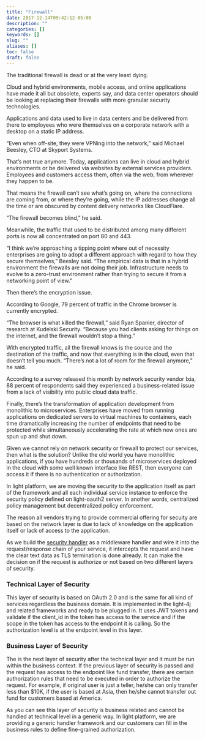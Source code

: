 ```yaml
---
title: "Firewall"
date: 2017-12-14T09:42:12-05:00
description: ""
categories: []
keywords: []
slug: ""
aliases: []
toc: false
draft: false
---
```


The traditional firewall is dead or at the very least dying.

Cloud and hybrid environments, mobile access, and online applications have made it all but 
obsolete, experts say, and data center operators should be looking at replacing their firewalls 
with more granular security technologies.

Applications and data used to live in data centers and be delivered from there to employees 
who were themselves on a corporate network with a desktop on a static IP address.

“Even when off-site, they were VPNing into the network,” said Michael Beesley, CTO at Skyport 
Systems.

That’s not true anymore. Today, applications can live in cloud and hybrid environments or be 
delivered via websites by external services providers. Employees and customers access them, often 
via the web, from wherever they happen to be.

That means the firewall can’t see what’s going on, where the connections are coming from, or 
where they’re going, while the IP addresses change all the time or are obscured by content 
delivery networks like CloudFlare.

“The firewall becomes blind,” he said.

Meanwhile, the traffic that used to be distributed among many different ports is now all 
concentrated on port 80 and 443.

“I think we’re approaching a tipping point where out of necessity enterprises are going to 
adopt a different approach with regard to how they secure themselves,” Beesley said. “The 
empirical data is that in a hybrid environment the firewalls are not doing their job. 
Infrastructure needs to evolve to a zero-trust environment rather than trying to secure it 
from a networking point of view.”

Then there’s the encryption issue.

According to Google, 79 percent of traffic in the Chrome browser is currently encrypted.

“The browser is what killed the firewall,” said Ryan Spanier, director of research at 
Kudelski Security. “Because you had clients asking for things on the internet, and the 
firewall wouldn’t stop a thing.”

With encrypted traffic, all the firewall knows is the source and the destination of the 
traffic, and now that everything is in the cloud, even that doesn’t tell you much. “There’s 
not a lot of room for the firewall anymore,” he said.

According to a survey released this month by network security vendor Ixia, 88 percent of 
respondents said they experienced a business-related issue from a lack of visibility into 
public cloud data traffic.

Finally, there’s the transformation of application development from monolithic to microservices. 
Enterprises have moved from running applications on dedicated servers to virtual machines to 
containers, each time dramatically increasing the number of endpoints that need to be protected 
while simultaneously accelerating the rate at which new ones are spun up and shut down.

Given we cannot rely on network security or firewall to protect our services, then what is
the solution? Unlike the old world you have monolithic applications, if you have hundreds or
thousands of microservices deployed in the cloud with some well known interface like REST,
then everyone can access it if there is no authentication or authorization. 

In light platform, we are moving the security to the application itself as part of the framework
and all each individual service instance to enforce the security policy defined on light-oauth2
server. In another words, centralized policy management but decentralized policy enforcement.

The reason all vendors trying to provide commercial offering for secuity are based on the network
layer is due to lack of knowledge on the application itself or lack of access to the application.

As we build the [security handler] as a middleware handler and wire it into the request/response
chain of your service, it intercepts the request and have the clear text data as TLS termination
is done already. It can make the decision on if the request is authorize or not based on two 
different layers of security. 

### Technical Layer of Security

This layer of security is based on OAuth 2.0 and is the same for all kind of services regardless
the business domain. It is implemented in the light-4j and related frameworks and ready to be
plugged in. It uses JWT tokens and validate if the client_id in the token has access to the service
and if the scope in the token has access to the endpoint it is calling. So the authorization level
is at the endpoint level in this layer.

### Business Layer of Security

The is the next layer of security after the technical layer and it must be run within the business
context. If the previous layer of security is passed and the request has access to the endpoint like
fund transfer, there are certain authorization rules that need to be executed in order to authorize
the request. For example, if original user is just a teller, he/she can only transfer less than $10K,
if the user is based at Asia, then he/she cannot transfer out fund for customers based at America.

As you can see this layer of security is business related and cannot be handled at technical level
in a generic way. In light platform, we are providing a generic handler framework and our customers
can fill in the business rules to define fine-grained authorization. 

[security handler]: /concern/security/


